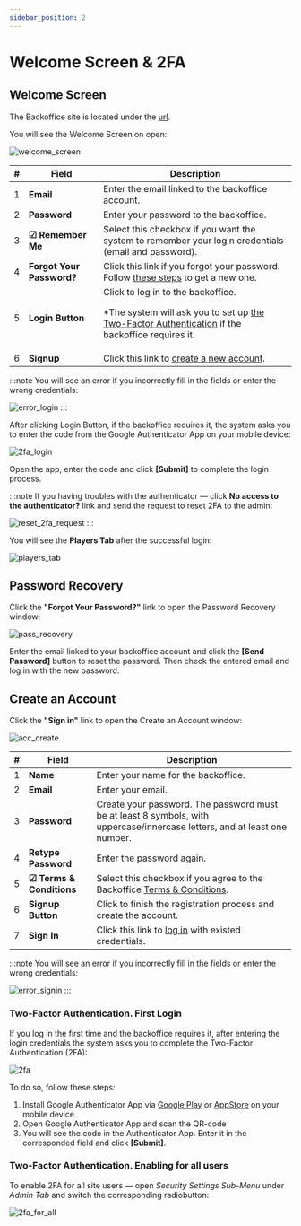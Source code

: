 ```yaml
---
sidebar_position: 2
---
```


# Welcome Screen & 2FA

## Welcome Screen

The Backoffice site is located under the [url](paste_url_here).

You will see the Welcome Screen on open:

![welcome_screen](https://i.imgur.com/eO3MBQO.png)

| # | Field | Description |
|-|-|-|
| 1 | **Email** | Enter the email linked to the backoffice account. |
| 2 | **Password** | Enter your password to the backoffice. |
| 3 | **☑ Remember Me** | Select this checkbox if you want the system to remember your login credentials (email and password). |
| 4 | **Forgot Your Password?** | Click this link if you forgot your password. Follow [these steps](#password-recovery) to get a new one. |
| 5 | **Login Button** | Click to log in to the backoffice.<p>*The system will ask you to set up [the Two-Factor Authentication](#two-factor-authentication-first-login) if the backoffice requires it.</p> |
| 6 | **Signup** | Click this link to [create a new account](#create-an-account). |

:::note
You will see an error if you incorrectly fill in the fields or enter the wrong credentials:

![error_login](https://i.imgur.com/T9JQR12.png)
:::

After clicking Login Button, if the backoffice requires it, the system asks you to enter the code from the Google Authenticator App on your mobile device:

![2fa_login](https://i.imgur.com/kI7FIwx.png)

Open the app, enter the code and click **[Submit]** to complete the login process.

:::note
If you having troubles with the authenticator &mdash; click **No access to the authenticator?** link and send the request to reset 2FA to the admin:

![reset_2fa_request](https://i.imgur.com/qPNlfNF.png)
:::

You will see the **Players Tab** after the successful login:

![players_tab](https://i.imgur.com/73zXVUv.png)

## Password Recovery

Click the **"Forgot Your Password?"** link to open the Password Recovery window:

![pass_recovery](https://i.imgur.com/KcgNPCC.png)

Enter the email linked to your backoffice account and click the **[Send Password]** button to reset the password. Then check the entered email and log in with the new password.

## Create an Account

Click the **"Sign in"** link to open the Create an Account window:

![acc_create](https://i.imgur.com/LgItXDX.png)

| # | Field | Description |
|-|-|-|
| 1 | **Name** | Enter your name for the backoffice. |
| 2 | **Email** | Enter your email. |
| 3 | **Password** | Create your password. The password must be at least 8 symbols, with uppercase/innercase letters, and at least one number. |
| 4 | **Retype Password** | Enter the password again. |
| 5 | **☑ Terms & Conditions** | Select this checkbox if you agree to the Backoffice [Terms & Conditions](link). |
| 6 | **Signup Button** | Click to finish the registration process and create the account. |
| 7 | **Sign In** | Click this link to [log in](#welcome-screen) with existed credentials. |

:::note
You will see an error if you incorrectly fill in the fields or enter the wrong credentials:

![error_signin](https://i.imgur.com/nhdUGL8.png)
:::

### Two-Factor Authentication. First Login

If you log in the first time and the backoffice requires it, after entering the login credentials the system asks you to complete the Two-Factor Authentication (2FA):

![2fa](https://i.imgur.com/2nbX5Ci.png)

To do so, follow these steps:

1. Install Google Authenticator App via [Google Play](https://play.google.com/store/apps/details?id=com.google.android.apps.authenticator2&hl=ru&gl=US) or [AppStore](https://apps.apple.com/us/app/google-authenticator/id388497605) on your mobile device
2. Open Google Authenticator App and scan the QR-code
3. You will see the code in the Authenticator App. Enter it in the corresponded field and click **[Submit]**.

### Two-Factor Authentication. Enabling for all users

To enable 2FA for all site users &mdash; open *Security Settings Sub-Menu* under *Admin Tab* and switch the corresponding radiobutton:

![2fa_for_all](https://i.imgur.com/rx3wiDz.png)